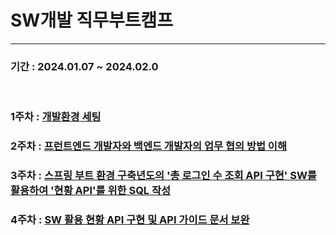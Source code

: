 # SW개발 직무부트캠프 
***
### 기간 : 2024.01.07 ~ 2024.02.0

<br>

### 1주차 : [개발환경 세팅](https://github.com/jh990714/Comento_Bootcamp/tree/main/W1)
### 2주차 : [프런트엔드 개발자와 백엔드 개발자의 업무 협의 방법 이해](https://github.com/jh990714/Comento_Bootcamp/tree/main/W2)
### 3주차 : [스프링 부트 환경 구축년도의 '총 로그인 수 조회 API 구현' SW를 활용하여 '현황 API'를 위한 SQL 작성](https://github.com/jh990714/Comento_Bootcamp/tree/main/W3)
### 4주차 : [SW 활용 현황 API 구현 및 API 가이드 문서 보완](https://github.com/jh990714/Comento_Bootcamp/tree/main/W4)
